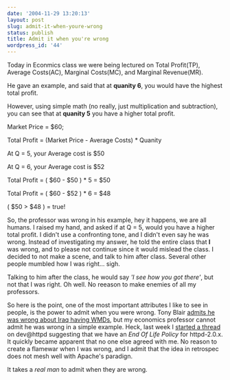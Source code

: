```yaml
---
date: '2004-11-29 13:20:13'
layout: post
slug: admit-it-when-youre-wrong
status: publish
title: Admit it when you're wrong
wordpress_id: '44'
---
```


Today in Econmics class we were being lectured on Total Profit(TP), Average Costs(AC), Marginal Costs(MC), and Marginal Revenue(MR).  
  


He gave an example, and said that at **quanity 6**, you would have the highest total profit.  

  

However, using simple math (no really, just multiplication and subtraction), you can see that at **quanity 5** you have a higher total profit.



Market Price = $60;  
  


Total Profit = (Market Price - Average Costs) * Quanity  
  


At Q = 5, your Average cost is $50  

At Q = 6, your Average cost is $52  

  

Total Profit = ( $60 - $50 ) * 5 = $50  

Total Profit = ( $60 - $52 ) * 6 = $48  

  

( $50 > $48 ) = true!  




So, the professor was wrong in his example, hey it happens, we are all humans.  I raised my hand, and asked if at Q = 5, would you have a higher total profit.  I didn't use a confronting tone, and I didn't even say he was wrong. Instead of investigating my answer, he told the entire class that **I** was wrong, and to please not continue since it would mislead the class.  I decided to not make a scene, and talk to him after class.  Several other people mumbled how I was right... sigh.  
  

Talking to him after the class, he would say _'I see how you got there'_, but not that I was right.  Oh well. No reeason to make enemies of all my professors.  
  

So here is the point, one of the most important attributes I like to see in people, is the power to admit when you were wrong. Tony Blair [admits he was wrong about Iraq having WMDs](http://news.bbc.co.uk/2/hi/middle_east/3718150.stm), but my economics professor cannot admit he was wrong in a simple example.  Heck, last week I [started a thread](http://marc.theaimsgroup.com/?t=110097570000003&r=1&w=2) on dev@httpd suggesting that we have an _End Of Life Policy_ for httpd-2.0.x.  It quickly became apparent that no one else agreed with me.  No reason to create a flamewar when I was wrong, and I admit that the idea in retrospec does not mesh well with Apache's paradign.  
  
 It takes a _real man_ to admit when they are wrong.

